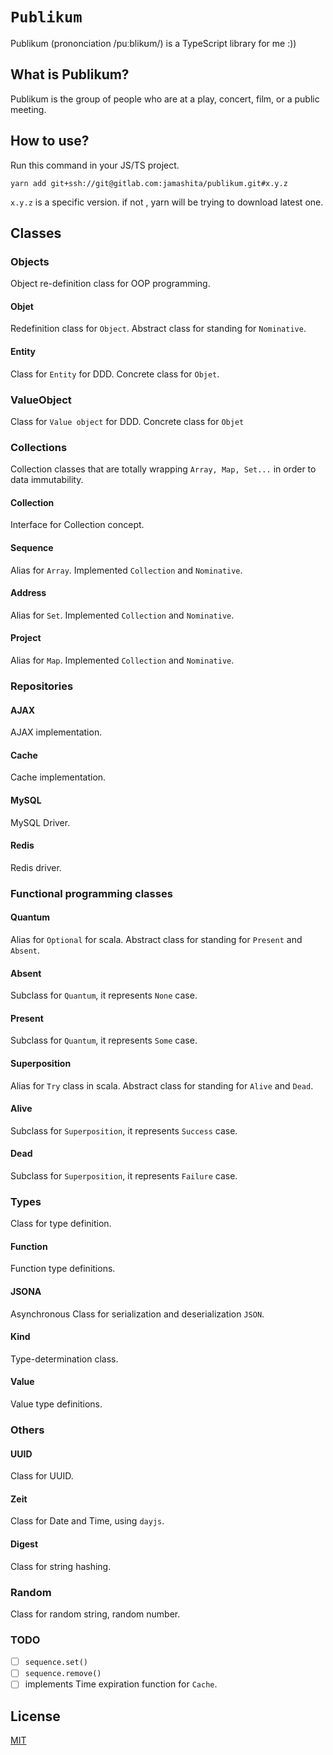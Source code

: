 # `Publikum`

Publikum (prononciation /puːblikʊm/) is a TypeScript library for me :))

## What is Publikum?

Publikum is the group of people who are at a play, concert, film, or a public meeting.

## How to use?

Run this command in your JS/TS project.

```
yarn add git+ssh://git@gitlab.com:jamashita/publikum.git#x.y.z
```

`x.y.z` is a specific version. if not , yarn will be trying to download latest one.

## Classes

### Objects
Object re-definition class for OOP programming.

#### Objet
Redefinition class for `Object`. Abstract class for standing for `Nominative`.

#### Entity
Class for `Entity` for DDD. Concrete class for `Objet`.

### ValueObject
Class for `Value object` for DDD. Concrete class for `Objet`

### Collections
Collection classes that are totally wrapping `Array, Map, Set...` in order to data immutability.

#### Collection
Interface for Collection concept.

#### Sequence
Alias for `Array`. Implemented `Collection` and `Nominative`.

#### Address
Alias for `Set`. Implemented `Collection` and `Nominative`.

#### Project
Alias for `Map`. Implemented `Collection` and `Nominative`.

### Repositories

#### AJAX
AJAX implementation.

#### Cache
Cache implementation.

#### MySQL
MySQL Driver.

#### Redis
Redis driver.

### Functional programming classes

#### Quantum
Alias for `Optional` for scala. Abstract class for standing for `Present` and `Absent`.

#### Absent
Subclass for `Quantum`, it represents `None` case.

#### Present
Subclass for `Quantum`, it represents `Some` case.

#### Superposition
Alias for `Try` class in scala. Abstract class for standing for `Alive` and `Dead`.

#### Alive
Subclass for `Superposition`, it represents `Success` case.

#### Dead
Subclass for `Superposition`, it represents `Failure` case.
 
### Types
Class for type definition.

#### Function
Function type definitions.

#### JSONA
Asynchronous Class for serialization and deserialization `JSON`.

#### Kind
Type-determination class.

#### Value
Value type definitions.

### Others

#### UUID
Class for UUID.

#### Zeit
Class for Date and Time, using `dayjs`. 

#### Digest
Class for string hashing.

### Random
Class for random string, random number.

### TODO
+ [ ] `sequence.set()`
+ [ ] `sequence.remove()`
+ [ ] implements Time expiration function for `Cache`.

## License

[MIT](LICENSE)
